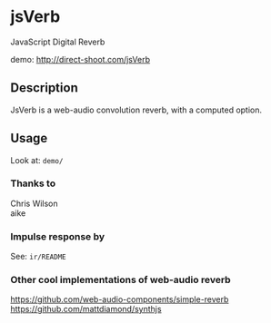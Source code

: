 # jsVerb
JavaScript Digital Reverb

demo: http://direct-shoot.com/jsVerb


## Description
JsVerb is a web-audio convolution reverb, with a computed option.

## Usage
Look at: `demo/`



### Thanks to

Chris Wilson  
aike


### Impulse response by
See: `ir/README`



### Other cool implementations of web-audio reverb

https://github.com/web-audio-components/simple-reverb  
https://github.com/mattdiamond/synthjs
